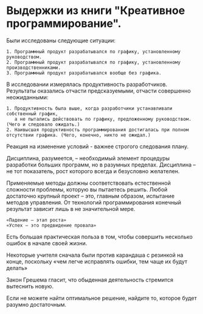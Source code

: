 Выдержки из книги "Креативное программирование".
=

Были исследованы следующие ситуации:

    1. Программный продукт разрабатывался по графику, установленному руководством.
    2. Программный продукт разрабатывался по графику, установленному производственниками.
    3. Программный продукт разрабатывался вообще без графика.
    
В исследовании измерялась продуктивность разработчиков.
Результаты оказались отчасти предсказуемыми, отчасти совершенно неожиданными:

    1. Продуктивность была выше, когда разработчики устанавливали собственный график,
       а не пытались действовать по графику, предложенному руководством. (Чего и следовало ожидать.)
    2. Наивысшая продуктивность программирования достигалась при полном отсутствии графика. (Чего, конечно, никто не ожидал.)

Реакция на изменение условий - важнее строгого следования плану.

Дисциплина, разумеется, – необходимый элемент процедуры разработки больших программ, но в разумных пределах.
Дисциплина – не тот показатель, рост которого всегда и безусловно желателен.

Применяемые методы должны соответствовать естественной сложности проблемы, которую вы пытаетесь решить.
Любой достаточно крупный проект – это, главным образом, испытание методов управления.
От технологий программирования конечный результат зависит лишь в не значительной мере.

    «Падение – этап роста»
    «Успех – это предвидение провала»

Есть большая практическая польза в том, чтобы совершить несколько ошибок в начале своей жизни.

Некоторые учителя сначала были против карандаша с резинкой на конце, поскольку «чем легче исправлять ошибки, тем чаще их будут делать»

Закон Грешема гласит, что обыденная деятельность стремится вытеснить новую.

Если не можете найти оптимальное решение, найдите то, которое будет разумно достаточным.

